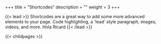 +++
title = "Shortcodes"
description = ""
weight = 3
+++

{{< lead >}}
Shortcodes are a great way to add some more advanced elements to your page. Code highlighting, a 'lead' style paragraph, images, videos, and more. Hola Ricard
{{< /lead >}}

{{< childpages >}}

